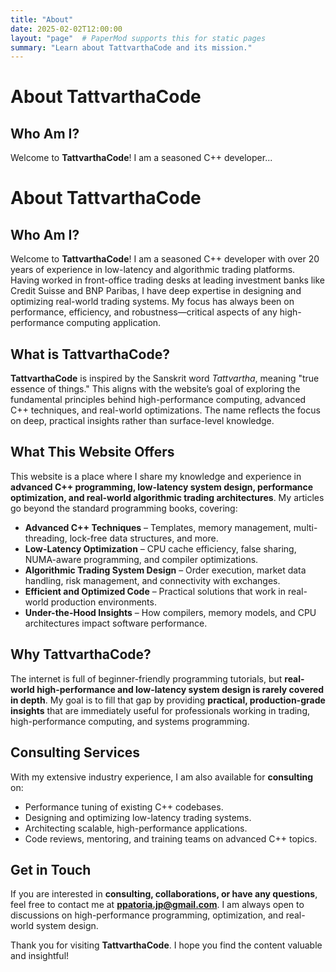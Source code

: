 ```yaml
---
title: "About"
date: 2025-02-02T12:00:00
layout: "page"  # PaperMod supports this for static pages
summary: "Learn about TattvarthaCode and its mission."
---
```


# About TattvarthaCode

## Who Am I?

Welcome to **TattvarthaCode**! I am a seasoned C++ developer...

# About TattvarthaCode

## Who Am I?

Welcome to **TattvarthaCode**! I am a seasoned C++ developer with over 20 years of experience in low-latency and algorithmic trading platforms. Having worked in front-office trading desks at leading investment banks like Credit Suisse and BNP Paribas, I have deep expertise in designing and optimizing real-world trading systems. My focus has always been on performance, efficiency, and robustness—critical aspects of any high-performance computing application.

## What is TattvarthaCode?

**TattvarthaCode** is inspired by the Sanskrit word *Tattvartha*, meaning "true essence of things." This aligns with the website’s goal of exploring the fundamental principles behind high-performance computing, advanced C++ techniques, and real-world optimizations. The name reflects the focus on deep, practical insights rather than surface-level knowledge.

## What This Website Offers

This website is a place where I share my knowledge and experience in **advanced C++ programming, low-latency system design, performance optimization, and real-world algorithmic trading architectures**. My articles go beyond the standard programming books, covering:

- **Advanced C++ Techniques** – Templates, memory management, multi-threading, lock-free data structures, and more.
- **Low-Latency Optimization** – CPU cache efficiency, false sharing, NUMA-aware programming, and compiler optimizations.
- **Algorithmic Trading System Design** – Order execution, market data handling, risk management, and connectivity with exchanges.
- **Efficient and Optimized Code** – Practical solutions that work in real-world production environments.
- **Under-the-Hood Insights** – How compilers, memory models, and CPU architectures impact software performance.

## Why TattvarthaCode?

The internet is full of beginner-friendly programming tutorials, but **real-world high-performance and low-latency system design is rarely covered in depth**. My goal is to fill that gap by providing **practical, production-grade insights** that are immediately useful for professionals working in trading, high-performance computing, and systems programming.

## Consulting Services

With my extensive industry experience, I am also available for **consulting** on:

- Performance tuning of existing C++ codebases.
- Designing and optimizing low-latency trading systems.
- Architecting scalable, high-performance applications.
- Code reviews, mentoring, and training teams on advanced C++ topics.

## Get in Touch

If you are interested in **consulting, collaborations, or have any questions**, feel free to contact me at **ppatoria.jp@gmail.com**. I am always open to discussions on high-performance programming, optimization, and real-world system design.

Thank you for visiting **TattvarthaCode**. I hope you find the content valuable and insightful!


